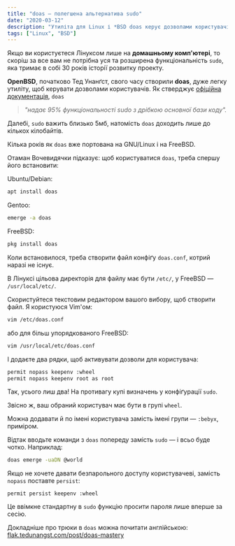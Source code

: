 ```yaml
---
title: "doas — полегшена альтернатива sudo"
date: "2020-03-12"
description: "Утиліта для Linux і *BSD doas керує дозволами користувачів без усієї зайвини sudo. Лише вставте два рядки в файл конфіґурації! Дивіться як."
tags: ["Linux", "BSD"]
---
```


Якщо ви користуєтеся Лінуксом лише на **домашньому комп'ютері**, то скоріш за все вам не потрібна уся та розширена функціональність `sudo`, яка тримає в собі 30 років історії розвитку проекту.

**OpenBSD**, початково Тед Унанґст, свого часу створили **doas**, дуже легку утиліту, щоб керувати дозволами користувачів. Як стверджує <a href="https://github.com/Duncaen/OpenDoas" target="\_blank" rel="noopener noreferrer">офіційна документація</a>, `doas`
>*"надає 95% функціональності sudo з дрібкою основної бази коду".*

Далебі, `sudo` важить близько 5мб, натомість `doas` доходить лише до кількох кілобайтів.

Кілька років як `doas` вже портована на GNU/Linux і на FreeBSD.

Отаман Вочевидячки підказує: щоб користуватися `doas`, треба спершу його встановити:

Ubuntu/Debian:
```bash
apt install doas
```

Gentoo:
```bash
emerge -a doas
```

FreeBSD:
```bash
pkg install doas
```

Коли встановилося, треба створити файл конфіґу `doas.conf`, котрий наразі не існує.

В Лінуксі цільова директорія для файлу має бути `/etc/`, у FreeBSD — `/usr/local/etc/`.

Скористуйтеся текстовим редактором вашого вибору, щоб створити файл. Я користуюся Vim'ом:

```bash
vim /etc/doas.conf
```

або для більш упорядкованого FreeBSD:

```bash
vim /usr/local/etc/doas.conf
```

І додаєте два рядки, щоб активувати дозволи для користувача:

```bash
permit nopass keepenv :wheel
permit nopass keepenv root as root
```
Так, усього лиш два! На противагу купі визначень у конфіґурації `sudo`.

Звісно ж, ваш обраний користувач має бути в групі `wheel`.

Можна додавати й по імені користувача замість імені групи — `:bebyx`, приміром.

Відтак вводьте команди з `doas` попереду замість `sudo` — і всьо буде чотко. Наприклад:

```bash
doas emerge -uaDN @world
```

Якщо не хочете давати безпарольного доступу користувачеві, замість `nopass` поставте `persist`:

```
permit persist keepenv :wheel
```

Це ввімкне стандартну в `sudo` функцію просити пароля лише вперше за сесію.

Докладніше про трюки в `doas` можна почитати англійською: <a href="https://flak.tedunangst.com/post/doas-mastery" target="\_blank" rel="noopener noreferrer">flak.tedunangst.com/post/doas-mastery</a>
